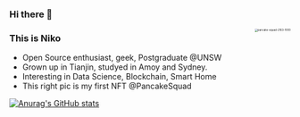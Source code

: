 ### Hi there 👋



<img src="/Users/Niko/Downloads/pancake-squad-2163-1000.png" alt="pancake-squad-2163-1000" style="zoom:33%;" img align="right" />


### This is Niko

- Open Source enthusiast, geek, Postgraduate @UNSW
- Grown up in Tianjin, studyed in Amoy and Sydney.
- Interesting in Data Science, Blockchain, Smart Home
- This right pic is my first NFT @PancakeSquad


<!--
**n1k0ver3E/n1k0ver3E** is a ✨ _special_ ✨ repository because its `README.md` (this file) appears on your GitHub profile.

Here are some ideas to get you started:

- 🔭 I’m currently working on ...
- 🌱 I’m currently learning ...
- 👯 I’m looking to collaborate on ...
- 🤔 I’m looking for help with ...
- 💬 Ask me about ...
- 📫 How to reach me: ...
- 😄 Pronouns: ...
- ⚡ Fun fact: ...
-->
[![Anurag's GitHub stats](https://github-readme-stats.vercel.app/api?username=n1k0ver3E)](https://github.com/anuraghazra/github-readme-stats)
